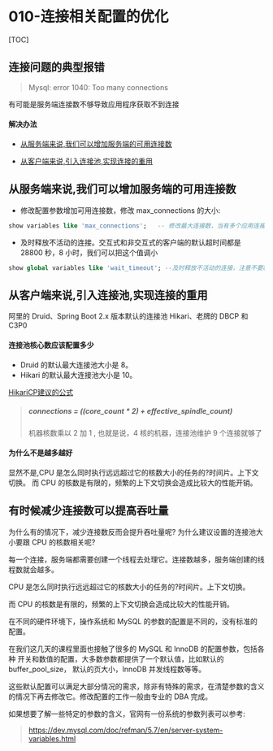 # 010-连接相关配置的优化

[TOC]

## 连接问题的典型报错

> Mysql: error 1040: Too many connections

有可能是服务端连接数不够导致应用程序获取不到连接

#### 解决办法

- [从服务端来说,我们可以增加服务端的可用连接数](#从服务端来说,我们可以增加服务端的可用连接数)

- [从客户端来说,引入连接池,实现连接的重用](#从客户端来说,引入连接池,实现连接的重用)

## 从服务端来说,我们可以增加服务端的可用连接数

- 修改配置参数增加可用连接数，修改 max_connections 的大小:

```sql
show variables like 'max_connections';   -- 修改最大连接数，当有多个应用连接的时候
```

- 及时释放不活动的连接。交互式和非交互式的客户端的默认超时间都是 28800 秒，8 小时，我们可以把这个值调小

```sql
show global variables like 'wait_timeout'; --及时释放不活动的连接，注意不要释放连接池还在使用的连接
```

## 从客户端来说,引入连接池,实现连接的重用

阿里的 Druid、Spring Boot 2.x 版本默认的连接池 Hikari、老牌的 DBCP 和 C3P0

#### 连接池核心数应该配置多少

- Druid 的默认最大连接池大小是 8。
- Hikari 的默认最大连接池大小是 10。

[HikariCP建议的公式](https://github.com/brettwooldridge/HikariCP/wiki/About-Pool-Sizing)

> ##### connections = ((core_count * 2) + effective_spindle_count)
>
> 机器核数乘以 2 加 1 , 也就是说，4 核的机器，连接池维护 9 个连接就够了

#### 为什么不是越多越好

显然不是,CPU 是怎么同时执行远远超过它的核数大小的任务的?时间片。上下文切换。 而 CPU 的核数是有限的，频繁的上下文切换会造成比较大的性能开销。

## 有时候减少连接数可以提高吞吐量

为什么有的情况下，减少连接数反而会提升吞吐量呢? 为什么建议设置的连接池大小要跟 CPU 的核数相关呢?

每一个连接，服务端都需要创建一个线程去处理它。连接数越多，服务端创建的线程数就会越多。

CPU 是怎么同时执行远远超过它的核数大小的任务的?时间片。上下文切换。

而 CPU 的核数是有限的，频繁的上下文切换会造成比较大的性能开销。

在不同的硬件环境下，操作系统和 MySQL 的参数的配置是不同的，没有标准的配置。

在我们这几天的课程里面也接触了很多的 MySQL 和 InnoDB 的配置参数，包括各种 开关和数值的配置，大多数参数都提供了一个默认值，比如默认的 buffer_pool_size， 默认的页大小，InnoDB 并发线程数等等。

这些默认配置可以满足大部分情况的需求，除非有特殊的需求，在清楚参数的含义 的情况下再去修改它。修改配置的工作一般由专业的 DBA 完成。

如果想要了解一些特定的参数的含义，官网有一份系统的参数列表可以参考:

> https://dev.mysql.com/doc/refman/5.7/en/server-system-variables.html 

